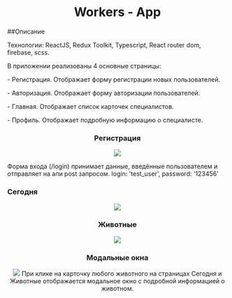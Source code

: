 <h1 align="center">Workers - App</h1>

##Описание

<p>Технологии: ReactJS, Redux Toolkit, Typescript, React router dom, firebase, scss.</p>

<p>
    В приложении реализованы 4 основные страницы: 
</p>
<p>
    - Регистрация. Отображает форму регистрации новых пользователей.
</p>
<p>
    - Авторизация. Отображает форму авторизации пользователей.
</p>
<p>
    - Главная. Отображает список карточек специалистов.
</p>
<p>
    - Профиль. Отображает подробную информацию о специалисте.
</p>

<h3 align="center">Регистрация</h3>
<p align="center">
    <img src="https://imageup.ru/img177/4030918/2022-09-26_20-42-52.png">

Форма входа (/login) принимает данные, введённые пользователем и отправляет на апи post запросом.
login: 'test_user', password: '123456'
</p>

<h3>Сегодня</h3>
<p align="center">
    <img src="https://imageup.ru/img45/4030919/2022-09-26_20-49-16.png">
</p>

<h3 align="center">Животные</h3>
<p align="center">
    <img src="https://imageup.ru/img153/4030920/2022-09-26_20-50-35.png">
</p>

<h3 align="center">Модальные окна</h3>
<p align="center">
    <img src="https://imageup.ru/img128/4030921/2022-09-26_20-52-04.png">
    При клике на карточку любого животного на страницах Сегодня и Животные отображается модальное окно с подробной информацией о животном.
</p>